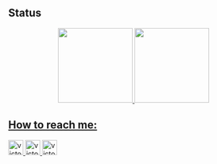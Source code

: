 
## Status

 <a href="https://github.com/victor-0324">
 
<div align="center">
  <a href="https://github.com/victor-0324">
<img height="150" src="https://github-readme-stats.vercel.app/api?username=victor-0324&show_icons=true&theme=chartreuse-dark&border_color"/>
  <img height="150em" src="https://github-readme-stats.vercel.app/api/top-langs/?username=victor-0324&show_icons=truetheme=chartreuse-dark&border_color"/>
</div>
   
## How to reach me: 
 
  
<a href="https://www.facebook.com/profile.php?id=100041929534379" target="_blank">
<img aling="center" alt="victor-facebook" height="30" width="30" src="https://encrypted-tbn0.gstatic.com/images?q=tbn:ANd9GcQiA5ayLSbJW5sMGOTthyF9Iu4eStKFuwA_1u9K3I-3e09s7Xpw5V9a001T6b6VJzrmkCI&usqp=CAU"
 </a> 
  
<a href="https://www.linkedin.com/in/vitor-lima-a951bb1b7/" target="_blank">
<img aling="center" alt="victor-linkedin" height="30" width="30" src="https://lh3.googleusercontent.com/5TuyELz_GZ5fYf6w5emfUj330CoCLr-4dQjT1FFTejpEON3moySp5ozOu-SHdRKyaYD_3DT-Z_ls7qs786cdFce-=w128-h128-e365-rj-sc0x00ffffff"
 </a> 
  
<a href="https://twitter.com/VITOR74241583" target="_blank">
<img aling="center" alt="victor-linkedin" height="30" width="30" src="https://www.brafton.com/wp-content/uploads/2011/06/answering-consumers-tweets-can-lead-to-sales_3333_800520600_0_0_14005378_300.jpg"
 </a>
 



